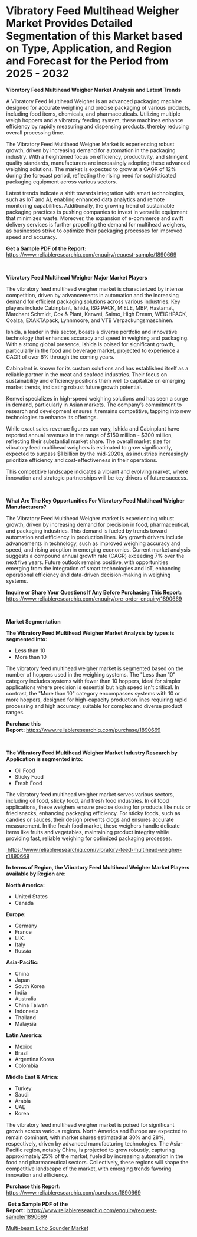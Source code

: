 <p><h1>Vibratory Feed Multihead Weigher Market Provides Detailed Segmentation of this Market based on Type, Application, and Region and Forecast for the Period from 2025 - 2032</h1></p><p><strong>Vibratory Feed Multihead Weigher Market Analysis and Latest Trends</strong></p>
<p><p>A Vibratory Feed Multihead Weigher is an advanced packaging machine designed for accurate weighing and precise packaging of various products, including food items, chemicals, and pharmaceuticals. Utilizing multiple weigh hoppers and a vibratory feeding system, these machines enhance efficiency by rapidly measuring and dispensing products, thereby reducing overall processing time. </p><p>The Vibratory Feed Multihead Weigher Market is experiencing robust growth, driven by increasing demand for automation in the packaging industry. With a heightened focus on efficiency, productivity, and stringent quality standards, manufacturers are increasingly adopting these advanced weighing solutions. The market is expected to grow at a CAGR of 12% during the forecast period, reflecting the rising need for sophisticated packaging equipment across various sectors. </p><p>Latest trends indicate a shift towards integration with smart technologies, such as IoT and AI, enabling enhanced data analytics and remote monitoring capabilities. Additionally, the growing trend of sustainable packaging practices is pushing companies to invest in versatile equipment that minimizes waste. Moreover, the expansion of e-commerce and swift delivery services is further propelling the demand for multihead weighers, as businesses strive to optimize their packaging processes for improved speed and accuracy.</p></p>
<p><strong>Get a Sample PDF of the Report:&nbsp;</strong> <a href="https://www.reliableresearchiq.com/enquiry/request-sample/1890669?utm_campaign=2717&utm_medium=2&utm_source=Github&utm_content=ia&utm_term=01032025&utm_id=vibratory-feed-multihead-weigher">https://www.reliableresearchiq.com/enquiry/request-sample/1890669</a></p>
<p>&nbsp;</p>
<p><strong>Vibratory Feed Multihead Weigher Major Market Players</strong></p>
<p><p>The vibratory feed multihead weigher market is characterized by intense competition, driven by advancements in automation and the increasing demand for efficient packaging solutions across various industries. Key players include Cabinplant, Ishida, ISG PACK, MIELE, MBP, Hastamat, Marchant Schmidt, Cox & Plant, Kenwei, Saimo, High Dream, WEIGHPACK, Coalza, EXAKTApack, Lynnmoore, and VTB Verpackungsmaschinen.</p><p>Ishida, a leader in this sector, boasts a diverse portfolio and innovative technology that enhances accuracy and speed in weighing and packaging. With a strong global presence, Ishida is poised for significant growth, particularly in the food and beverage market, projected to experience a CAGR of over 6% through the coming years.</p><p>Cabinplant is known for its custom solutions and has established itself as a reliable partner in the meat and seafood industries. Their focus on sustainability and efficiency positions them well to capitalize on emerging market trends, indicating robust future growth potential.</p><p>Kenwei specializes in high-speed weighing solutions and has seen a surge in demand, particularly in Asian markets. The company’s commitment to research and development ensures it remains competitive, tapping into new technologies to enhance its offerings.</p><p>While exact sales revenue figures can vary, Ishida and Cabinplant have reported annual revenues in the range of $150 million - $300 million, reflecting their substantial market share. The overall market size for vibratory feed multihead weighers is estimated to grow significantly, expected to surpass $1 billion by the mid-2020s, as industries increasingly prioritize efficiency and cost-effectiveness in their operations.</p><p>This competitive landscape indicates a vibrant and evolving market, where innovation and strategic partnerships will be key drivers of future success.</p></p>
<p>&nbsp;</p>
<p><strong>What Are The Key Opportunities For Vibratory Feed Multihead Weigher Manufacturers?</strong></p>
<p><p>The Vibratory Feed Multihead Weigher market is experiencing robust growth, driven by increasing demand for precision in food, pharmaceutical, and packaging industries. This demand is fueled by trends toward automation and efficiency in production lines. Key growth drivers include advancements in technology, such as improved weighing accuracy and speed, and rising adoption in emerging economies. Current market analysis suggests a compound annual growth rate (CAGR) exceeding 7% over the next five years. Future outlook remains positive, with opportunities emerging from the integration of smart technologies and IoT, enhancing operational efficiency and data-driven decision-making in weighing systems.</p></p>
<p><strong>Inquire or Share Your Questions If Any Before Purchasing This Report:</strong> <a href="https://www.reliableresearchiq.com/enquiry/pre-order-enquiry/1890669?utm_campaign=2717&utm_medium=2&utm_source=Github&utm_content=ia&utm_term=01032025&utm_id=vibratory-feed-multihead-weigher">https://www.reliableresearchiq.com/enquiry/pre-order-enquiry/1890669</a></p>
<p>&nbsp;</p>
<p><strong>Market Segmentation</strong></p>
<p><strong>The Vibratory Feed Multihead Weigher Market Analysis by types is segmented into:</strong></p>
<p><ul><li>Less than 10</li><li>More than 10</li></ul></p>
<p><p>The vibratory feed multihead weigher market is segmented based on the number of hoppers used in the weighing systems. The "Less than 10" category includes systems with fewer than 10 hoppers, ideal for simpler applications where precision is essential but high speed isn't critical. In contrast, the "More than 10" category encompasses systems with 10 or more hoppers, designed for high-capacity production lines requiring rapid processing and high accuracy, suitable for complex and diverse product ranges.</p></p>
<p><strong>Purchase this Report:&nbsp;</strong><a href="https://www.reliableresearchiq.com/purchase/1890669?utm_campaign=2717&utm_medium=2&utm_source=Github&utm_content=ia&utm_term=01032025&utm_id=vibratory-feed-multihead-weigher">https://www.reliableresearchiq.com/purchase/1890669</a></p>
<p>&nbsp;</p>
<p><strong>The Vibratory Feed Multihead Weigher Market Industry Research by Application is segmented into:</strong></p>
<p><ul><li>Oil Food</li><li>Sticky Food</li><li>Fresh Food</li></ul></p>
<p><p>The vibratory feed multihead weigher market serves various sectors, including oil food, sticky food, and fresh food industries. In oil food applications, these weighers ensure precise dosing for products like nuts or fried snacks, enhancing packaging efficiency. For sticky foods, such as candies or sauces, their design prevents clogs and ensures accurate measurement. In the fresh food market, these weighers handle delicate items like fruits and vegetables, maintaining product integrity while providing fast, reliable weighing for optimized packaging processes.</p></p>
<p><a href="https://www.reliableresearchiq.com/vibratory-feed-multihead-weigher-r1890669?utm_campaign=2717&utm_medium=2&utm_source=Github&utm_content=ia&utm_term=01032025&utm_id=vibratory-feed-multihead-weigher">&nbsp;https://www.reliableresearchiq.com/vibratory-feed-multihead-weigher-r1890669</a></p>
<p><strong>In terms of Region, the Vibratory Feed Multihead Weigher Market Players available by Region are:</strong></p>
<p>
    <p> <strong> North America: </strong>
        <ul>
            <li>United States</li>
            <li>Canada</li>
        </ul>
        </p> 
    <p> <strong> Europe: </strong>
        <ul>
            <li>Germany</li>
            <li>France</li>
            <li>U.K.</li>
            <li>Italy</li>
            <li>Russia</li>
        </ul>
        </p> 
    <p> <strong> Asia-Pacific: </strong>
        <ul>
            <li>China</li>
            <li>Japan</li>
            <li>South Korea</li>
            <li>India</li>
            <li>Australia</li>
            <li>China Taiwan</li>
            <li>Indonesia</li>
            <li>Thailand</li>
            <li>Malaysia</li>
        </ul>
        </p> 
    <p> <strong> Latin America: </strong>
        <ul>
            <li>Mexico</li>
            <li>Brazil</li>
            <li>Argentina Korea</li>
            <li>Colombia</li>
        </ul>
        </p> 
    <p> <strong> Middle East & Africa: </strong>
        <ul>
            <li>Turkey</li>
            <li>Saudi</li>
            <li>Arabia</li>
            <li>UAE</li>
            <li>Korea</li>
        </ul>
    </p>
    </p>
<p><p>The vibratory feed multihead weigher market is poised for significant growth across various regions. North America and Europe are expected to remain dominant, with market shares estimated at 30% and 28%, respectively, driven by advanced manufacturing technologies. The Asia-Pacific region, notably China, is projected to grow robustly, capturing approximately 25% of the market, fueled by increasing automation in the food and pharmaceutical sectors. Collectively, these regions will shape the competitive landscape of the market, with emerging trends favoring innovation and efficiency.</p></p>
<p><strong>Purchase this Report: </strong><a href="https://www.reliableresearchiq.com/purchase/1890669?utm_campaign=2717&utm_medium=2&utm_source=Github&utm_content=ia&utm_term=01032025&utm_id=vibratory-feed-multihead-weigher">https://www.reliableresearchiq.com/purchase/1890669</a></p>
<p>&nbsp;<strong>Get a Sample PDF of the Report:&nbsp;&nbsp;</strong><a href="https://www.reliableresearchiq.com/enquiry/request-sample/1890669?utm_campaign=2717&utm_medium=2&utm_source=Github&utm_content=ia&utm_term=01032025&utm_id=vibratory-feed-multihead-weigher">https://www.reliableresearchiq.com/enquiry/request-sample/1890669</a></p>
<p><strong></strong></p>
<p><p><a href="https://github.com/djembashote/Market-Research-Report-List-1/blob/main/multi-beam-echo-sounder-market.md?utm_campaign=2717&utm_medium=2&utm_source=Github&utm_content=ia&utm_term=01032025&utm_id=vibratory-feed-multihead-weigher">Multi-beam Echo Sounder Market</a></p></p>